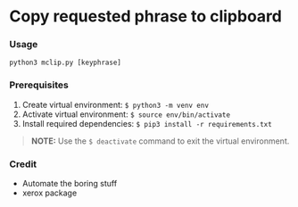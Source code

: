 # Copy requested phrase to clipboard

### Usage

`python3 mclip.py [keyphrase]` 

### Prerequisites

1. Create virtual environment: `$ python3 -m venv env`
2. Activate virtual environment: `$ source env/bin/activate`
3. Install required dependencies: `$ pip3 install -r requirements.txt`

> **NOTE:** Use the `$ deactivate` command to exit the virtual environment.

### Credit

- Automate the boring stuff
- xerox package
